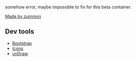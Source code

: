 somehow error, maybe impossible to fix for this beta container.

[Made by zummon](https://zummon.page/)

## Dev tools

- [Bootstrap](https://getbootstrap.com/)
- [Icons](https://icons.getbootstrap.com/)
- [unDraw](https://undraw.co/)
